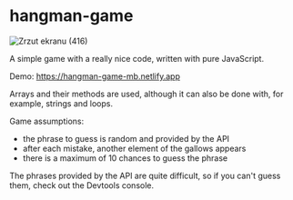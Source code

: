 # hangman-game

![Zrzut ekranu (416)](https://user-images.githubusercontent.com/54410894/160007312-43790383-87ce-42af-9ad9-5719c27ee8c6.png)

A simple game with a really nice code, written with pure JavaScript.

Demo: https://hangman-game-mb.netlify.app

Arrays and their methods are used, although it can also be done with, for example, strings and loops.

Game assumptions:
- the phrase to guess is random and provided by the API
- after each mistake, another element of the gallows appears
- there is a maximum of 10 chances to guess the phrase

The phrases provided by the API are quite difficult, so if you can't guess them, check out the Devtools console.

